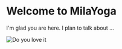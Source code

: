 # Welcome to MilaYoga

I'm glad you are here. I plan to talk about ...

![Do you love it](https://octodex.github.com//images/surftocat.png)
